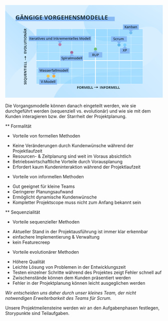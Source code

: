 ![Vorgehensmodelle](vorgehensmodelle.png)

Die Vorgangsmodelle können danach eingeteilt werden, wie sie durchgeführt werden (sequenziell vs. evolutionär)
und wie sie mit dem Kunden interagieren bzw. der Starrheit der Projektplanung.

** Formalität
* Vorteile von formellen Methoden
- Keine Veränderungen durch Kundenwünsche während der Projektlaufzeit
- Resourcen- & Zeitplanung sind weit im Voraus absichtlich
- Betriebswirtschaftliche Vorteile durch Vorausplanung
- Erfordert kaum Kundeninteraktion während der Projektlaufzeit

* Vorteile von informellen Methoden
- Gut geeignet für kleine Teams
- Geringerer Planungsaufwand
- Ermöglicht dynamische Kundenwünsche
- Kompletter Projektscope muss nicht zum Anfang bekannt sein

** Sequenzialität
* Vorteile sequenzieller Methoden
- Aktueller Stand in der Projektausführung ist immer klar erkennbar
- einfachere Implementierung & Verwaltung
- kein Featurecreep

* Vorteile evolutionärer Methoden
- Höhere Qualität
- Leichte Lösung von Problemen in der Entwicklungszeit
- Testen einzelner Schritte während des Projektes zeigt Fehler schnell auf
- Zwischenstände können dem Kunden präsentiert werden
- Fehler in der Projektplanung können leicht ausgeglichen werden


*Wir entscheiden uns daher durch unser kleines Team, der nicht notwendigen Erweiterbarkeit des Teams für Scrum.*

Unsere Projektmeilensteine werden wir an den Aufgabenphasen festlegen, Storypunkte sind Teilaufgaben.